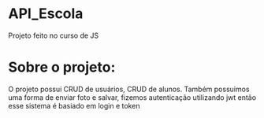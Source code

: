 # API_Escola
Projeto feito no curso de JS

# Sobre o projeto:
O projeto possui CRUD de usuários, CRUD de alunos. Também possuimos uma forma de enviar foto e salvar, fizemos autenticação utilizando jwt então esse sistema é basiado em login e token
